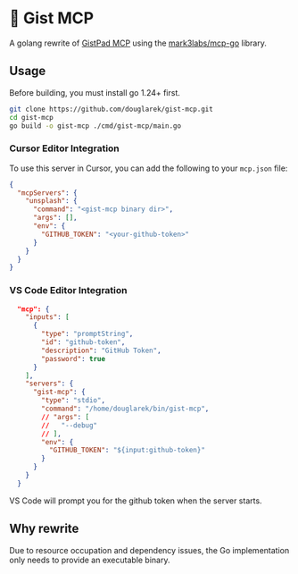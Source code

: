 # 📓 Gist MCP

A golang rewrite of [GistPad MCP](https://github.com/lostintangent/gistpad-mcp) using the [mark3labs/mcp-go](https://github.com/mark3labs/mcp-go) library.

## Usage

Before building, you must install go 1.24+ first.

```bash
git clone https://github.com/douglarek/gist-mcp.git
cd gist-mcp
go build -o gist-mcp ./cmd/gist-mcp/main.go
```

### Cursor Editor Integration

To use this server in Cursor, you can add the following to your `mcp.json` file:

```json
{
  "mcpServers": {
    "unsplash": {
      "command": "<gist-mcp binary dir>",
      "args": [],
      "env": {
        "GITHUB_TOKEN": "<your-github-token>"
      }
    }
  }
}
```

### VS Code Editor Integration

```json
  "mcp": {
    "inputs": [
      {
        "type": "promptString",
        "id": "github-token",
        "description": "GitHub Token",
        "password": true
      }
    ],
    "servers": {
      "gist-mcp": {
        "type": "stdio",
        "command": "/home/douglarek/bin/gist-mcp",
        // "args": [
        //   "--debug"
        // ],
        "env": {
          "GITHUB_TOKEN": "${input:github-token}"
        }
      }
    }
  }
```

VS Code will prompt you for the github token when the server starts.

## Why rewrite

Due to resource occupation and dependency issues, the Go implementation only needs to provide an executable binary.